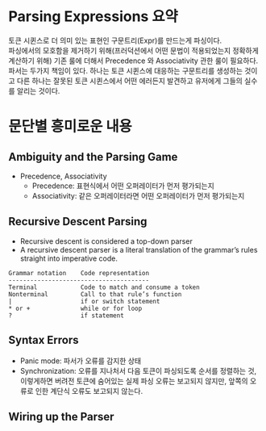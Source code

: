 # Parsing Expressions 요약
토큰 시퀸스로 더 의미 있는 표현인 구문트리(Expr)를 만드는게 파싱이다.   
파싱에서의 모호함을 제거하기 위해(프러덕션에서 어떤 문법이 적용되었는지 정확하게 계산하기 위해) 기존 룰에 더해서 Precedence 와 Associativity 관한 룰이 필요하다.
파서는 두가지 책임이 있다. 하나는 토큰 시퀸스에 대응하는 구문트리를 생성하는 것이고 다른 하나는 잘못된 토큰 시퀸스에서 어떤 에러든지 발견하고 유저에게 그들의 실수를 알리는 것이다.

# 문단별 흥미로운 내용
## Ambiguity and the Parsing Game
- Precedence, Associativity
  - Precedence: 표현식에서 어떤 오퍼레이터가 먼저 평가되는지
  - Associativity: 같은 오퍼레이터라면 어떤 오퍼레이터가 먼저 평가되는지
## Recursive Descent Parsing
- Recursive descent is considered a top-down parser
- A recursive descent parser is a literal translation of the grammar’s rules straight into imperative code.
```
Grammar notation	Code representation
---------------------------------------
Terminal	        Code to match and consume a token
Nonterminal	        Call to that rule’s function
|	                if or switch statement
* or +	            while or for loop
?	                if statement
```
## Syntax Errors
- Panic mode: 파서가 오류를 감지한 상태 
- Synchronization: 오류를 지나처서 다음 토큰이 파싱되도록 순서를 정렬하는 것, 
이렇게하면 버려전 토큰에 숨어있는 실제 파싱 오류는 보고되지 않지만, 앞쪽의 오류로 인한 계단식 오류도 보고되지 않는다.

## Wiring up the Parser